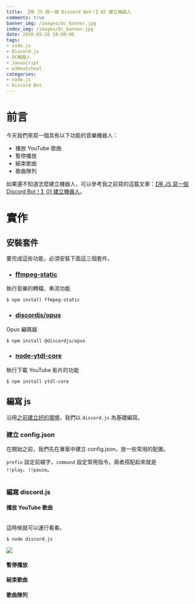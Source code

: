```yaml
---
title: 【用 JS 寫一個 Discord Bot！】02 建立機器人
comments: true
banner_img: /images/dc_banner.jpg
index_img: /images/dc_banner.jpg
date: 2020-05-16 18:00:00
tags: 
- node.js
- Discord.js
- DC機器人
- Javascript
- w3HexSchool
categories: 
- node.js
- Discord Bot
---
```


# 前言

今天我們來寫一個具有以下功能的音樂機器人：
* 播放 YouTube 歌曲
* 暫停播放
* 結束歌曲
* 歌曲隊列

如果還不知道怎麼建立機器人，可以參考我之前寫的這篇文章：[【用 JS 寫一個 Discord Bot！】01 建立機器人](https://b-l-u-e-b-e-r-r-y.github.io/post/DiscordBot01/)。

# 實作

## 安裝套件

要完成這些功能，必須安裝下面這三個套件。

* ### [ffmpeg-static](https://github.com/eugeneware/ffmpeg-static)
執行音樂的轉檔、串流功能
```
$ npm install ffmpeg-static
```

* ### [discordjs/opus](https://github.com/discordjs/opus)
Opus 編碼器
```
$ npm install @discordjs/opus
```

* ### [node-ytdl-core](https://github.com/fent/node-ytdl-core)
執行下載 YouTube 影片的功能
```
$ npm install ytdl-core
```

## 編寫 js

沿用[之前建立好的環境](https://b-l-u-e-b-e-r-r-y.github.io/post/DiscordBot01/#%E5%BB%BA%E7%AB%8B%E5%9F%BA%E7%A4%8E%E7%92%B0%E5%A2%83)，我們以 `discord.js` 為基礎編寫。

### 建立 config.json

在開始之前，我們先在專案中建立 config.json，放一些常用的配置。

`prefix` 設定前綴字，`command` 設定常用指令，兩者搭配起來就是 `!!play`、`!!pause`。

```json

```

### 編寫 discord.js

#### 播放 YouTube 歌曲

```js

```

這時候就可以運行看看。

```
$ node discord.js
```

![](/images/dc-bot/02/01.jpg)

#### 暫停播放



#### 結束歌曲




#### 歌曲隊列